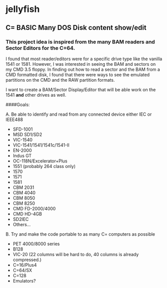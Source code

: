 # jellyfish

## C= BASIC Many DOS Disk content show/edit

### This project idea is inspired from the many BAM readers and Sector Editors for the C=64.

I found that most reader/editors were for a specific drive type like the vanilla 1541 or 1581.
However, I was interested in seeing the BAM and sectors on my CMD 3.5 floppy.
In finding out how to read a sector and the BAM from a CMD formatted disk,
I found that there were ways to see the emulated partitions on the CMD and the RAW partition formats.

I want to create a BAM/Sector Display/Editor that will be able work on the 1541 **and** other drives as well.

####Goals:

A. Be able to identify and read from any connected device either IEC or IEEE488
  * SFD-1001
  * MSD SD1/SD2
  * VIC-1540
  * VIC-1541/1541/1541c/1541-II
  * EN-2000
  * Indus GT
  * OC-118N/Excelerator+Plus
  * 1551 (probably 264 class only)
  * 1570
  * 1571
  * 1581
  * CBM 2031
  * CBM 4040
  * CBM 8050
  * CBM 8250
  * CMD FD-2000/4000
  * CMD HD-4GB
  * SD2IEC
  * Others...
  
B. Try and make the code portable to as many C= computers as possible
  * PET 4000/8000 series
  * B128
  * VIC-20
    (22 columns will be hard to do, 40 columns is already compressed.)
  * C=16/Plus4
  * C=64/SX
  * C=128
  * Emulators?
